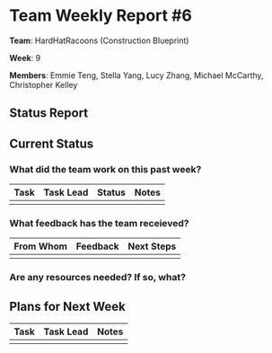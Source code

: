 # Team Weekly Report #6

**Team**: HardHatRacoons (Construction Blueprint)

**Week**: 9

**Members**: Emmie Teng, Stella Yang, Lucy Zhang, Michael McCarthy, Christopher Kelley 


## Status Report



## Current Status

### What did the team work on this past week?

| Task                                     | Task Lead | Status   | Notes    |
| -----------------------------------------| --------- | -------- | -------- |
|                                          |           |          |          |

### What feedback has the team receieved?

| From Whom   | Feedback                                        | Next Steps         |
| ----------- | ----------------------------------------------- | ------------------ |
|             |                                                 |                    |

### Are any resources needed? If so, what?



## Plans for Next Week

| Task                                        | Task Lead       | Notes                           |
| ------------------------------------------- | --------------- | ------------------------------- |
|                                             |                 |                                 |


